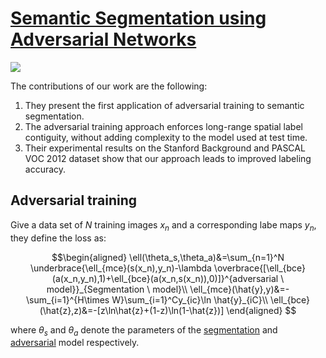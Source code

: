 # [Semantic Segmentation using Adversarial Networks](https://arxiv.org/pdf/1611.08408v1.pdf)

![](https://lh3.googleusercontent.com/-Y5qzzy9s6aA/WEWTKPcZzBI/AAAAAAAAALA/w6NmSoAcx98alGdbNgewyPwH1nWUv8mkQCLcB/s320/ss_an.PNG)


The contributions of our work are the following:

1. They present the first application of adversarial training to semantic segmentation.
2. The adversarial training approach enforces long-range spatial label contiguity, without adding complexity to the model used at test time.
3. Their experimental results on the Stanford Background and PASCAL VOC 2012 dataset show that our approach leads to improved labeling accuracy.

## Adversarial training

Give a data set of $N$ training images $x_n$ and a corresponding labe maps $y_n$, they define the loss as:

$$\begin{aligned}
\ell(\theta_s,\theta_a)&=\sum_{n=1}^N \underbrace{\ell_{mce}(s(x_n),y_n)-\lambda \overbrace{[\ell_{bce}(a(x_n,y_n),1)+\ell_{bce}(a(x_n,s(x_n)),0)]}^{adversarial \ model}}_{Segmentation \ model}\\
\ell_{mce}(\hat{y},y)&=-\sum_{i=1}^{H\times W}\sum_{i=1}^Cy_{ic}\ln \hat{y}_{iC}\\
\ell_{bce}(\hat{z},z)&=-[z\ln\hat{z}+(1-z)\ln(1-\hat{z})]
\end{aligned}
$$

where $\theta_s$ and $\theta_a$ denote the parameters of the <u>segmentation</u> and <u>adversarial</u> model respectively.
